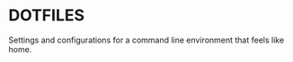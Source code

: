 DOTFILES
========

Settings and configurations for a command line environment that feels like home.
